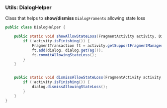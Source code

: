 ### Utils: DialogHelper

Class that helps to **show/dismiss** `DialogFraments` allowing state loss

```java
public class DialogHelper {

    public static void showAllowStateLoss(FragmentActivity activity, DialogFragment dialog) {
        if (!activity.isFinishing()) {
            FragmentTransaction ft = activity.getSupportFragmentManager().beginTransaction();
            ft.add(dialog, dialog.getTag());
            ft.commitAllowingStateLoss();
        }
    }


    public static void dismissAllowStateLoss(FragmentActivity activity, DialogFragment dialog) {
        if (!activity.isFinishing()) {
            dialog.dismissAllowingStateLoss();
        }
    }
}
```
